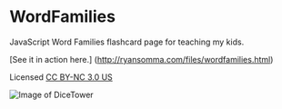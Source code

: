 # WordFamilies

JavaScript Word Families flashcard page for teaching my kids.

[See it in action here.] (http://ryansomma.com/files/wordfamilies.html)

Licensed [CC BY-NC 3.0 US](https://creativecommons.org/licenses/by-nc/3.0/us/)

![Image of DiceTower](https://raw.githubusercontent.com/ideonexus/WordFamilies/master/readmeimages/screenshot.jpg)
